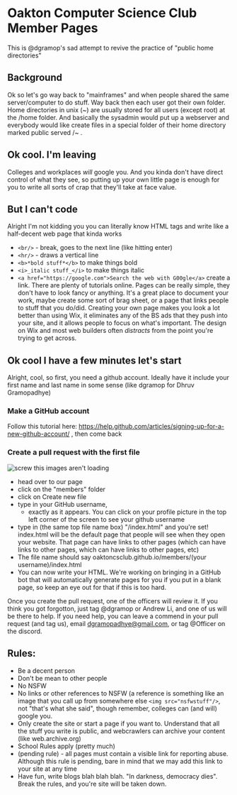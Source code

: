 # Oakton Computer Science Club Member Pages
This is @dgramop's sad attempt to revive the practice of "public home directories"

## Background
Ok so let's go way back to "mainframes" and when people shared the same server/computer to do stuff. Way back then each user got their own folder. Home directories in unix (~) are usually stored for all users (except root) at the /home folder. And basically the sysadmin would put up a webserver and everybody would like create files in a special folder of their home directory marked public served /~<username> .
  
## Ok cool. I'm leaving
Colleges and workplaces *will* google you. And you kinda don't have direct control of what they see, so putting up your own little page is enough for you to write all sorts of crap that they'll take at face value.

## But I can't code
Alright I'm not kidding you you can literally know HTML tags and write like a half-decent web page that kinda works
  - `<br/>` - break, goes to the next line (like hitting enter)
  - `<hr/>` - draws a vertical line
  - `<b>*bold stuff*</b>` to make things bold
  - `<i>_italic stuff_</i>` to make things italic
  - `<a href="https://google.com">Search the web with G00gle</a>` create a link.
There are plenty of tutorials online. Pages can be really simple, they don't have to look fancy or anything. It's a great place to document your work, maybe create some sort of brag sheet, or a page that links people to stuff that you do/did. Creating your own page makes you look a lot better than using Wix, it eliminates any of the BS ads that they push into your site, and it allows people to focus on what's important. The design on Wix and most web builders often _distracts_ from the point you're trying to get across.

## Ok cool I have a few minutes let's start
Alright, cool, so first, you need a github account. Ideally have it include your first name and last name in some sense (like dgramop for Dhruv Gramopadhye)
### Make a GitHub account
Follow this tutorial here: https://help.github.com/articles/signing-up-for-a-new-github-account/ , then come back
### Create a pull request with the first file
![screw this images aren't loading](https://github.com/oaktoncsclub/oaktoncsclub.github.io/members/Screen%20Shot%202018-01-03%20at%2010.46.47%20AM.png)
  - head over to our page
  - click on the "members" folder
  - click on Create new file
  - type in your GitHub username, 
    - exactly as it appears. You can click on your profile picture in the top left corner of the screen to see your github username
  - type in (the same top file name box) "/index.html" and you're set! index.html will be the default page that people will see when they open your website. That page can have links to other pages (which can have links to other pages, which can have links to other pages, etc)
  - The file name should say oaktoncsclub.github.io/members/(your username)/index.html
  - You can now write your HTML. 
We're working on bringing in a GitHub bot that will automatically generate pages for you if you put in a blank page, so keep an eye out for that if this is too hard.

Once you create the pull request, one of the officers will review it. If you think you got forgotton, just tag @dgramop or Andrew Li, and one of us will be there to help. If you need help, you can leave a commend in your pull request (and tag us), email dgramopadhye@gmail.com, or tag @Officer on the discord.

## Rules:
  - Be a decent person
  - Don't be mean to other people
  - No NSFW
  - No links or other references to NSFW (a reference is something like an image that you call up from somewhere else `<img src="nsfwstuff"/>`, not "that's what she said", though remember, colleges can (and will) google you.
  - Only create the site or start a page if you want to. Understand that all the stuff you write is public, and webcrawlers can archive your content (like web.archive.org)
  - School Rules apply (pretty much)
  - (pending rule) - all pages must contain a visible link for reporting abuse. Although this rule is pending, bare in mind that we may add this link to your site at any time
  - Have fun, write blogs blah blah blah. "In darkness, democracy dies". 
Break the rules, and you're site will be taken down. 

